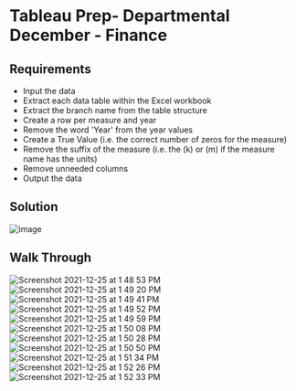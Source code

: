 # Tableau Prep- Departmental December - Finance

## Requirements

 -  Input the data
 -   Extract each data table within the Excel workbook
 -   Extract the branch name from the table structure  
 -   Create a row per measure and year
 -   Remove the word 'Year' from the year values
 -   Create a True Value (i.e. the correct number of zeros for the measure)
 -   Remove the suffix of the measure (i.e. the (k) or (m) if the measure name has the units)
 -   Remove unneeded columns
 -   Output the data
 
 ## Solution
![image](https://user-images.githubusercontent.com/95032838/147392796-413dc22f-ed70-4f69-8193-ca86c642fa17.png)


## Walk Through

![Screenshot 2021-12-25 at 1 48 53 PM](https://user-images.githubusercontent.com/95032838/147392588-13eeb5b8-39ca-426e-b667-858ca5d7b29f.png)
![Screenshot 2021-12-25 at 1 49 20 PM](https://user-images.githubusercontent.com/95032838/147392642-113a51fe-5421-49e1-951f-44a8afcc9647.png)
![Screenshot 2021-12-25 at 1 49 41 PM](https://user-images.githubusercontent.com/95032838/147392646-88624611-a7bf-4d93-aee3-ab62d5dd4133.png)
![Screenshot 2021-12-25 at 1 49 52 PM](https://user-images.githubusercontent.com/95032838/147392647-8fcd59aa-1a10-4c34-afb4-ecccfbd861e5.png)
![Screenshot 2021-12-25 at 1 49 59 PM](https://user-images.githubusercontent.com/95032838/147392649-e6d19039-9f50-452a-bcff-ea52a35631b8.png)
![Screenshot 2021-12-25 at 1 50 08 PM](https://user-images.githubusercontent.com/95032838/147392650-636817fc-1658-4a5d-a7ce-8ed4fb83e504.png)
![Screenshot 2021-12-25 at 1 50 28 PM](https://user-images.githubusercontent.com/95032838/147392651-84b8abdd-d7ff-484d-be13-e49593551576.png)
![Screenshot 2021-12-25 at 1 50 50 PM](https://user-images.githubusercontent.com/95032838/147392652-739c6eb7-b6f5-4214-9cae-e225fbde2520.png)
![Screenshot 2021-12-25 at 1 51 34 PM](https://user-images.githubusercontent.com/95032838/147392653-72ebeab3-5401-49cc-9b2a-878948f70f45.png)
![Screenshot 2021-12-25 at 1 52 26 PM](https://user-images.githubusercontent.com/95032838/147392656-6b0e24f9-518d-4587-b61b-b6d0930b64fe.png)
![Screenshot 2021-12-25 at 1 52 33 PM](https://user-images.githubusercontent.com/95032838/147392657-72f9f0c7-8629-48bb-b3fb-dce73dc4cf3f.png)
